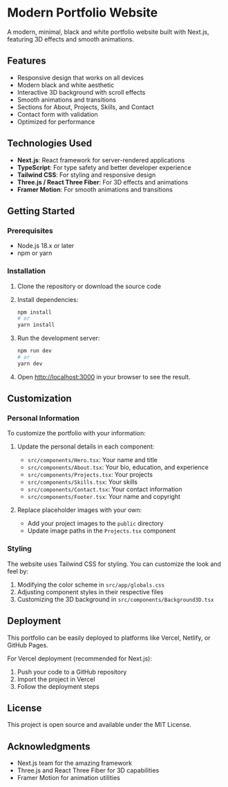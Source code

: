 # Modern Portfolio Website

A modern, minimal, black and white portfolio website built with Next.js, featuring 3D effects and smooth animations.

## Features

- Responsive design that works on all devices
- Modern black and white aesthetic
- Interactive 3D background with scroll effects
- Smooth animations and transitions
- Sections for About, Projects, Skills, and Contact
- Contact form with validation
- Optimized for performance

## Technologies Used

- **Next.js**: React framework for server-rendered applications
- **TypeScript**: For type safety and better developer experience
- **Tailwind CSS**: For styling and responsive design
- **Three.js / React Three Fiber**: For 3D effects and animations
- **Framer Motion**: For smooth animations and transitions

## Getting Started

### Prerequisites

- Node.js 18.x or later
- npm or yarn

### Installation

1. Clone the repository or download the source code

2. Install dependencies:
   ```bash
   npm install
   # or
   yarn install
   ```

3. Run the development server:
   ```bash
   npm run dev
   # or
   yarn dev
   ```

4. Open [http://localhost:3000](http://localhost:3000) in your browser to see the result.

## Customization

### Personal Information

To customize the portfolio with your information:

1. Update the personal details in each component:
   - `src/components/Hero.tsx`: Your name and title
   - `src/components/About.tsx`: Your bio, education, and experience
   - `src/components/Projects.tsx`: Your projects
   - `src/components/Skills.tsx`: Your skills
   - `src/components/Contact.tsx`: Your contact information
   - `src/components/Footer.tsx`: Your name and copyright

2. Replace placeholder images with your own:
   - Add your project images to the `public` directory
   - Update image paths in the `Projects.tsx` component

### Styling

The website uses Tailwind CSS for styling. You can customize the look and feel by:

1. Modifying the color scheme in `src/app/globals.css`
2. Adjusting component styles in their respective files
3. Customizing the 3D background in `src/components/Background3D.tsx`

## Deployment

This portfolio can be easily deployed to platforms like Vercel, Netlify, or GitHub Pages.

For Vercel deployment (recommended for Next.js):

1. Push your code to a GitHub repository
2. Import the project in Vercel
3. Follow the deployment steps

## License

This project is open source and available under the MIT License.

## Acknowledgments

- Next.js team for the amazing framework
- Three.js and React Three Fiber for 3D capabilities
- Framer Motion for animation utilities

